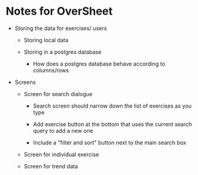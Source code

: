 # Notes for OverSheet

* Storing the data for exercises/ users
    * Storing local data

    * Storing in a postgres database
        * How does a postgres database behave according to columns/rows

* Screens
    * Screen for search dialogue
        * Search screen should narrow down the list of exercises as you type

        * Add exercise button at the bottom that uses the current search query to add a new one

        * Include a "filter and sort" button next to the main search box

    * Screen for individual exercise

    * Screen for trend data